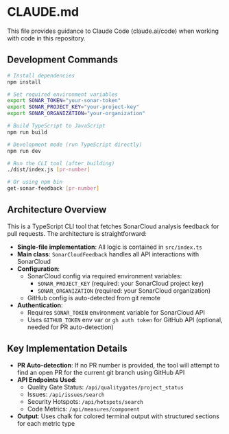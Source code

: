 # CLAUDE.md

This file provides guidance to Claude Code (claude.ai/code) when working with code in this repository.

## Development Commands

```bash
# Install dependencies
npm install

# Set required environment variables
export SONAR_TOKEN="your-sonar-token"
export SONAR_PROJECT_KEY="your-project-key"
export SONAR_ORGANIZATION="your-organization"

# Build TypeScript to JavaScript
npm run build

# Development mode (run TypeScript directly)
npm run dev

# Run the CLI tool (after building)
./dist/index.js [pr-number]

# Or using npm bin
get-sonar-feedback [pr-number]
```

## Architecture Overview

This is a TypeScript CLI tool that fetches SonarCloud analysis feedback for pull requests. The architecture is straightforward:

- **Single-file implementation**: All logic is contained in `src/index.ts`
- **Main class**: `SonarCloudFeedback` handles all API interactions with SonarCloud
- **Configuration**: 
  - SonarCloud config via required environment variables:
    - `SONAR_PROJECT_KEY` (required: your SonarCloud project key)
    - `SONAR_ORGANIZATION` (required: your SonarCloud organization)
  - GitHub config is auto-detected from git remote
- **Authentication**:
  - Requires `SONAR_TOKEN` environment variable for SonarCloud API
  - Uses `GITHUB_TOKEN` env var or `gh auth token` for GitHub API (optional, needed for PR auto-detection)

## Key Implementation Details

- **PR Auto-detection**: If no PR number is provided, the tool will attempt to find an open PR for the current git branch using GitHub API
- **API Endpoints Used**:
  - Quality Gate Status: `/api/qualitygates/project_status`
  - Issues: `/api/issues/search`
  - Security Hotspots: `/api/hotspots/search`
  - Code Metrics: `/api/measures/component`
- **Output**: Uses chalk for colored terminal output with structured sections for each metric type